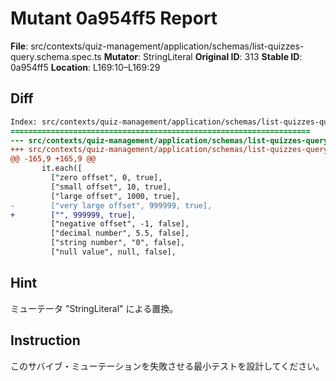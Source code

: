 # Mutant 0a954ff5 Report

**File**: src/contexts/quiz-management/application/schemas/list-quizzes-query.schema.spec.ts
**Mutator**: StringLiteral
**Original ID**: 313
**Stable ID**: 0a954ff5
**Location**: L169:10–L169:29

## Diff

```diff
Index: src/contexts/quiz-management/application/schemas/list-quizzes-query.schema.spec.ts
===================================================================
--- src/contexts/quiz-management/application/schemas/list-quizzes-query.schema.spec.ts	original
+++ src/contexts/quiz-management/application/schemas/list-quizzes-query.schema.spec.ts	mutated #313
@@ -165,9 +165,9 @@
       it.each([
         ["zero offset", 0, true],
         ["small offset", 10, true],
         ["large offset", 1000, true],
-        ["very large offset", 999999, true],
+        ["", 999999, true],
         ["negative offset", -1, false],
         ["decimal number", 5.5, false],
         ["string number", "0", false],
         ["null value", null, false],
```

## Hint

ミューテータ "StringLiteral" による置換。

## Instruction

このサバイブ・ミューテーションを失敗させる最小テストを設計してください。
